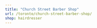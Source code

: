 ```yaml
---
title: "Church Street Barber Shop"
url: /toronto/church-street-barber-shop/
shop: hairdresser
---
```

